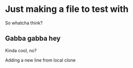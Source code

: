 # Just making a file to test with

So whatcha think?

## Gabba gabba hey

Kinda cool, no?

Adding a new line from local clone
